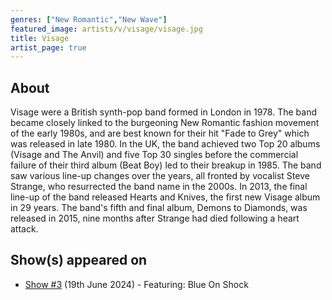 ```yaml
---
genres: ["New Romantic","New Wave"]
featured_image: artists/v/visage/visage.jpg
title: Visage
artist_page: true
---
```

## About

Visage were a British synth-pop band formed in London in 1978. The band became closely linked to the burgeoning New Romantic fashion movement of the early 1980s, and are best known for their hit "Fade to Grey" which was released in late 1980. In the UK, the band achieved two Top 20 albums (Visage and The Anvil) and five Top 30 singles before the commercial failure of their third album (Beat Boy) led to their breakup in 1985.
The band saw various line-up changes over the years, all fronted by vocalist Steve Strange, who resurrected the band name in the 2000s. In 2013, the final line-up of the band released Hearts and Knives, the first new Visage album in 29 years. The band's fifth and final album, Demons to Diamonds, was released in 2015, nine months after Strange had died following a heart attack.

## Show(s) appeared on

- [Show #3](/shows/featuring-blue-on-shock/) (19th June 2024) - Featuring: Blue On Shock

